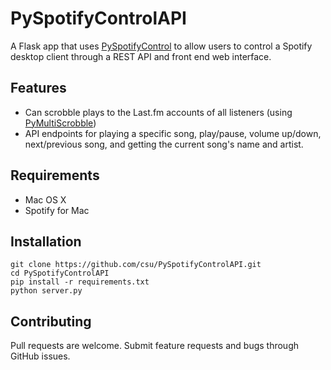 PySpotifyControlAPI
================

A Flask app that uses [PySpotifyControl](https://github.com/csu/PySpotifyControl) to allow users to control a Spotify desktop client through a REST API and front end web interface.

## Features
* Can scrobble plays to the Last.fm accounts of all listeners (using [PyMultiScrobble](https://github.com/csu/PyMultiScrobble))
* API endpoints for playing a specific song, play/pause, volume up/down, next/previous song, and getting the current song's name and artist.

## Requirements
* Mac OS X
* Spotify for Mac

## Installation

    git clone https://github.com/csu/PySpotifyControlAPI.git
    cd PySpotifyControlAPI
    pip install -r requirements.txt
    python server.py

## Contributing
Pull requests are welcome. Submit feature requests and bugs through GitHub issues.
